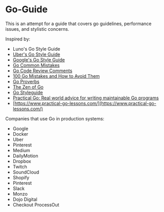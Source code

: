 # Go-Guide

This is an attempt for a guide that covers go guidelines, performance issues, and stylistic concerns.

Inspired by:

* Luno's Go Style Guide
* [Uber's Go Style Guide](https://github.com/uber-go/guide/blob/master/style.md#format-strings-outside-printf)
* [Google's Go Style Guide](https://google.github.io/styleguide/go/)
* [Go Common Mistakes](https://github.com/golang/go/wiki/CommonMistakes)
* [Go Code Review Comments](https://github.com/golang/go/wiki/CodeReviewComments)
* [100 Go Mistakes and How to Avoid Them](https://github.com/teivah/100-go-mistakes)
* [Go Proverbs](https://go-proverbs.github.io/)
* [The Zen of Go](https://the-zen-of-go.netlify.app/)
* [Go Styleguide](https://github.com/bahlo/go-styleguide)
* [Practical Go: Real world advice for writing maintainable Go programs](https://dave.cheney.net/practical-go/presentations/qcon-china.html)
* [https://www.practical-go-lessons.com/](https://www.practical-go-lessons.com/)

Companies that use Go in production systems:

* Google
* Docker
* Uber
* Pinterest
* Medium
* DailyMotion
* Dropbox
* Twitch
* SoundCloud
* Shopify
* Pinterest
* Slack
* Monzo
* Dojo Digital
* Checkout ProcessOut
